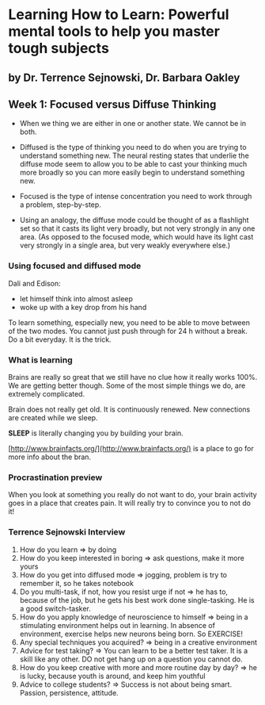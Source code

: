 # Learning How to Learn: Powerful mental tools to help you master tough subjects
## by Dr. Terrence Sejnowski, Dr. Barbara Oakley
## Week 1: Focused versus Diffuse Thinking

* When we thing we are either in one or another state. We cannot be in both.

* Diffused is the type of thinking you need to do when you are trying to understand something new. The neural resting states that underlie the diffuse mode seem to allow you to be able to cast your thinking much more broadly so you can more easily begin to understand something new.

* Focused is the type of intense concentration you need to work through a problem, step-by-step. 

* Using an analogy, the diffuse mode could be thought of as a flashlight set so that it casts its light very broadly, but not very strongly in any one area. (As opposed to the focused mode, which would have its light cast very strongly in a single area, but very weakly everywhere else.)

### Using focused and diffused mode

Dali and Edison: 
* let himself think into almost asleep
* woke up with a key drop from his hand

To learn something, especially new, you need to be able to move between of the two modes. You cannot just push through for 24 h without a break. Do a bit everyday. It is the trick. 

### What is learning

Brains are really so great that we still have no clue how it really works 100%. We are getting better though. Some of the most simple things we do, are extremely complicated. 

Brain does not really get old. It is continuously renewed. New connections are created while we sleep. 

**SLEEP** is literally changing you by building your brain. 

[http://www.brainfacts.org/](http://www.brainfacts.org/) is a place to go for more info about the bran. 

### Procrastination preview

When you look at something you really do not want to do, your brain activity goes in a place that creates pain. It will really try to convince you to not do it!

### Terrence Sejnowski Interview

1. How do you learn => by doing
2. How do you keep interested in boring => ask questions, make it more yours
3. How do you get into diffused mode => jogging, problem is try to remember it, so he takes notebook
4. Do you multi-task, if not, how you resist urge if not => he has to, because of the job, but he gets his best work done single-tasking. He is a good switch-tasker. 
5. How do you apply knowledge of neuroscience to himself => being in a stimulating environment helps out in learning. In absence of environment, exercise helps new neurons being born. So EXERCISE! 
6. Any special techniques you acquired? => being in a creative environment 
7. Advice for test taking? => You can learn to be a better test taker. It is a skill like any other. DO not get hang up on a question you cannot do. 
8. How do you keep creative with more and more routine day by day? => he is lucky, because youth is around, and keep him youthful
9. Advice to college students? => Success is not about being smart. Passion, persistence, attitude.



